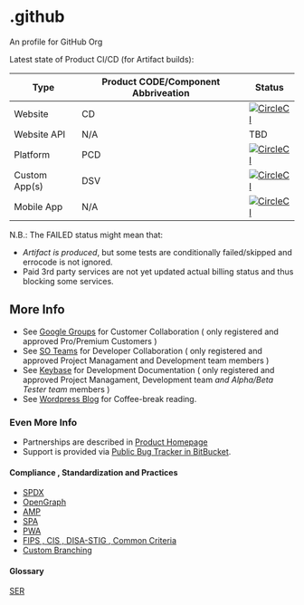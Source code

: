 # .github

An profile for GitHub Org

Latest state of Product CI/CD (for Artifact builds):

| Type | Product CODE/Component Abbriveation | Status |
|---|---|---|
| Website | CD | [![CircleCI](https://circleci.com/gh/HolimaX/React.svg?style=svg&circle-token=1ad83382b085ffc81cd9c161999280cfc11453a3)](https://circleci.com/gh/HolimaX/React) |
| Website API | N/A | TBD |
| Platform | PCD | [![CircleCI](https://circleci.com/gh/HolimaX/libgopyu/tree/master.svg?style=svg&circle-token=4430e021a16bba1021b4e8d7515db2f906d311c0)](https://circleci.com/gh/HolimaX/libgopyu/tree/master) |
| Custom App(s) | DSV | [![CircleCI](https://circleci.com/gh/HolimaX/libcontimig.svg?style=svg&circle-token=cb428453a63496a173b977fd897d6307a59c559c)](https://circleci.com/gh/HolimaX/libcontimig) |
| Mobile App | N/A | [![CircleCI](https://circleci.com/gh/HolimaX/libhacontimig.svg?style=svg&circle-token=a3445d8d90d41bd2a952128f6409f991bd54e320)](https://circleci.com/gh/HolimaX/libhacontimig) |

N.B.: The FAILED status might mean that:

- *Artifact is produced*, but some tests are conditionally failed/skipped and errocode is not ignored.
- Paid 3rd party services are not yet updated actual billing status and thus blocking some services.

## More Info

* See [Google Groups](https://groups.google.com/g/huaweihealthsyncv1y2022) for Customer Collaboration ( only registered and approved Pro/Premium Customers )
* See [SO Teams](https://stackoverflow.com/c/healthdash) for Developer Collaboration ( only registered and approved Project Managament and Development team members )
* See [Keybase](keybase://team/healthdash) for Development Documentation ( only registered and approved Project Managament, Development team _and Alpha/Beta Tester team_ members )
* See [Wordpress Blog](https://linardsliepins.wordpress.com/) for Coffee-break reading.

### Even More Info

* Partnerships are described in [Product Homepage](http://healthdash.lv/partners)
* Support is provided via [Public Bug Tracker in BitBucket](https://bitbucket.org/HolimaX/sandboxandroid/issues/new).

#### Compliance , Standardization and Practices

* [SPDX](https://spdx.github.io/license-list-data)
* [OpenGraph](https://www.opengraph.io/documentation)
* [AMP](https://www.amp.dev)
* [SPA](https://reactjs.org/docs/glossary.html)
* [PWA](https://developer.mozilla.org/en-US/docs/Web/Progressive_web_apps)
* [FIPS , CIS , DISA-STIG , Common Criteria](https://ubuntu.com/security/certifications/docs)
* [Custom Branching](https://www.bing.com/search?q=custom+git+branchng&cvid=bf96b3ecf09a46129340271dd3cb7e02&aqs=edge..69i57.10071j0j4&FORM=ANAB01&PC=EDGEDB)

#### Glossary

[SER](https://www.healthdash.lv/SER)
